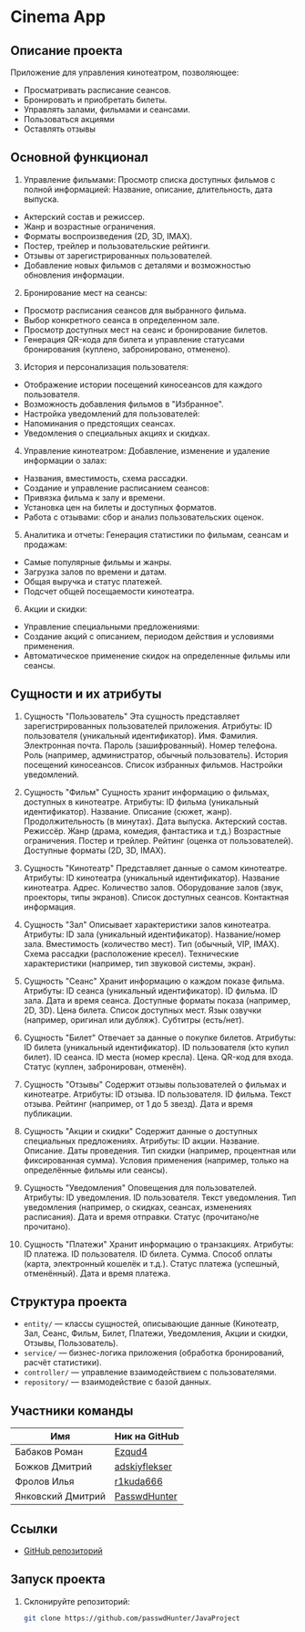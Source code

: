 # Cinema App

## Описание проекта
Приложение для управления кинотеатром, позволяющее:
- Просматривать расписание сеансов.
- Бронировать и приобретать билеты.
- Управлять залами, фильмами и сеансами.
- Пользоваться акциями
- Оставлять отзывы
  

## Основной функционал
1. Управление фильмами:
Просмотр списка доступных фильмов с полной информацией:
  Название, описание, длительность, дата выпуска.
- Актерский состав и режиссер.
- Жанр и возрастные ограничения.
- Форматы воспроизведения (2D, 3D, IMAX).
- Постер, трейлер и пользовательские рейтинги.
- Отзывы от зарегистрированных пользователей.
- Добавление новых фильмов с деталями и возможностью обновления информации.

2. Бронирование мест на сеансы:
- Просмотр расписания сеансов для выбранного фильма.
- Выбор конкретного сеанса в определенном зале.
- Просмотр доступных мест на сеанс и бронирование билетов.
- Генерация QR-кода для билета и управление статусами бронирования (куплено, забронировано, отменено).

3. История и персонализация пользователя:
- Отображение истории посещений киносеансов для каждого пользователя.
- Возможность добавления фильмов в "Избранное".
- Настройка уведомлений для пользователей:
- Напоминания о предстоящих сеансах.
- Уведомления о специальных акциях и скидках.

4. Управление кинотеатром:
Добавление, изменение и удаление информации о залах:
- Названия, вместимость, схема рассадки.
- Создание и управление расписанием сеансов:
- Привязка фильма к залу и времени.
- Установка цен на билеты и доступных форматов.
- Работа с отзывами: сбор и анализ пользовательских оценок.

5. Аналитика и отчеты:
Генерация статистики по фильмам, сеансам и продажам:
- Самые популярные фильмы и жанры.
- Загрузка залов по времени и датам.
- Общая выручка и статус платежей.
- Подсчет общей посещаемости кинотеатра.

6. Акции и скидки:
- Управление специальными предложениями:
- Создание акций с описанием, периодом действия и условиями применения.
- Автоматическое применение скидок на определенные фильмы или сеансы.

## Сущности и их атрибуты
1. Сущность "Пользователь"
Эта сущность представляет зарегистрированных пользователей приложения.
Атрибуты:
ID пользователя (уникальный идентификатор).
Имя.
Фамилия.
Электронная почта.
Пароль (зашифрованный).
Номер телефона.
Роль (например, администратор, обычный пользователь).
История посещений киносеансов.
Список избранных фильмов.
Настройки уведомлений.

2. Сущность "Фильм"
Сущность хранит информацию о фильмах, доступных в кинотеатре.
Атрибуты:
ID фильма (уникальный идентификатор).
Название.
Описание (сюжет, жанр).
Продолжительность (в минутах).
Дата выпуска.
Актерский состав.
Режиссёр.
Жанр (драма, комедия, фантастика и т.д.)
Возрастные ограничения.
Постер и трейлер.
Рейтинг (оценка от пользователей).
Доступные форматы (2D, 3D, IMAX).

3. Сущность "Кинотеатр"
Представляет данные о самом кинотеатре.
Атрибуты:
ID кинотеатра (уникальный идентификатор).
Название кинотеатра.
Адрес.
Количество залов.
Оборудование залов (звук, проекторы, типы экранов).
Список доступных сеансов.
Контактная информация.

4. Сущность "Зал"
Описывает характеристики залов кинотеатра.
Атрибуты:
ID зала (уникальный идентификатор).
Название/номер зала.
Вместимость (количество мест).
Тип (обычный, VIP, IMAX).
Схема рассадки (расположение кресел).
Технические характеристики (например, тип звуковой системы, экран).

5. Сущность "Сеанс"
Хранит информацию о каждом показе фильма.
Атрибуты:
ID сеанса (уникальный идентификатор).
ID фильма.
ID зала.
Дата и время сеанса.
Доступные форматы показа (например, 2D, 3D).
Цена билета.
Список доступных мест.
Язык озвучки (например, оригинал или дубляж).
Субтитры (есть/нет).

6. Сущность "Билет"
Отвечает за данные о покупке билетов.
Атрибуты:
ID билета (уникальный идентификатор).
ID пользователя (кто купил билет).
ID сеанса.
ID места (номер кресла).
Цена.
QR-код для входа.
Статус (куплен, забронирован, отменён).

7. Сущность "Отзывы"
Содержит отзывы пользователей о фильмах и кинотеатре.
Атрибуты:
ID отзыва.
ID пользователя.
ID фильма.
Текст отзыва.
Рейтинг (например, от 1 до 5 звезд).
Дата и время публикации.


8. Сущность "Акции и скидки"
Содержит данные о доступных специальных предложениях.
Атрибуты:
ID акции.
Название.
Описание.
Даты проведения.
Тип скидки (например, процентная или фиксированная сумма).
Условия применения (например, только на определённые фильмы или сеансы).

9. Сущность "Уведомления"
Оповещения для пользователей.
Атрибуты:
ID уведомления.
ID пользователя.
Текст уведомления.
Тип уведомления (например, о скидках, сеансах, изменениях расписания).
Дата и время отправки.
Статус (прочитано/не прочитано).

10. Сущность "Платежи"
Хранит информацию о транзакциях.
Атрибуты:
ID платежа.
ID пользователя.
ID билета.
Сумма.
Способ оплаты (карта, электронный кошелёк и т.д.).
Статус платежа (успешный, отменённый).
Дата и время платежа.

## Структура проекта
- `entity/` — классы сущностей, описывающие данные (Кинотеатр, Зал, Сеанс, Фильм, Билет, Платежи, Уведомления, Акции и скидки, Отзывы, Пользователь).
- `service/` — бизнес-логика приложения (обработка бронирований, расчёт статистики).
- `controller/` — управление взаимодействием с пользователями.
- `repository/` — взаимодействие с базой данных.

## Участники команды
| Имя                 |  Ник на GitHub                                   |
|---------------------|--------------------------------------------------|
| Бабаков Роман       | [Ezqud4](https://github.com/Ezqud4)              |
| Божков Дмитрий      | [adskiyflekser](https://github.com/adskiyflekser)|       
| Фролов Илья         | [r1kuda666](https://github.com/r1kuda666)        |
| Янковский Дмитрий   | [PasswdHunter](https://github.com/PasswdHunter)  |

## Ссылки
- [GitHub репозиторий](https://github.com/passwdHunter/JavaProject)

## Запуск проекта
1. Склонируйте репозиторий:
   ```bash
   git clone https://github.com/passwdHunter/JavaProject
